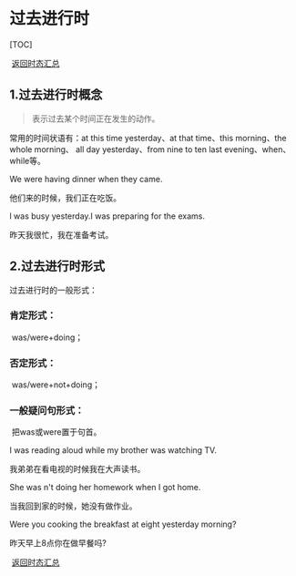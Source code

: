 #   过去进行时

[TOC]

​																																					[返回时态汇总](./04时态篇/00时态汇总.md)

## 1.过去进行时概念  

>   表示过去某个时间正在发生的动作。  

  常用的时间状语有：at this time yesterday、at that time、this morning、the whole morning、  all day yesterday、from nine to ten last evening、when、while等。

  We were having dinner when they came.  

  他们来的时候，我们正在吃饭。  

  l was busy yesterday.I was preparing for the  exams.  

  昨天我很忙，我在准备考试。  

 

##   2.过去进行时形式  

  过去进行时的一般形式：  

###   肯定形式：

​                    was/were+doing；  

###   否定形式：

​                     was/were+not+doing；  

###   一般疑问句形式：

​                    把was或were置于句首。  

  I was reading aloud while my brother was watching TV.  

我弟弟在看电视的时候我在大声读书。  

  She was n't doing her homework when I got home. 

 当我回到家的时候，她没有做作业。  

  Were you cooking the breakfast at eight yesterday morning?  

昨天早上8点你在做早餐吗?   

 

​																																					[返回时态汇总](./04时态篇/00时态汇总.md)